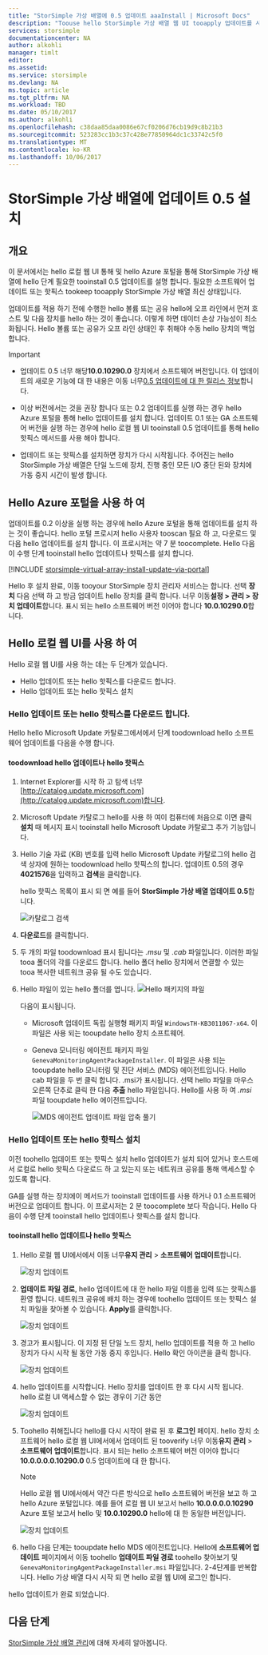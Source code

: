 ```yaml
---
title: "StorSimple 가상 배열에 0.5 업데이트 aaaInstall | Microsoft Docs"
description: "Toouse hello StorSimple 가상 배열 웹 UI tooapply 업데이트를 사용 하 여 Azure 포털 및 핫픽스 메서드 hello 하는 방법을 설명 합니다."
services: storsimple
documentationcenter: NA
author: alkohli
manager: timlt
editor: 
ms.assetid: 
ms.service: storsimple
ms.devlang: NA
ms.topic: article
ms.tgt_pltfrm: NA
ms.workload: TBD
ms.date: 05/10/2017
ms.author: alkohli
ms.openlocfilehash: c38daa85daa0086e67cf0206d76cb19d9c8b21b3
ms.sourcegitcommit: 523283cc1b3c37c428e77850964dc1c33742c5f0
ms.translationtype: MT
ms.contentlocale: ko-KR
ms.lasthandoff: 10/06/2017
---
```

# <a name="install-update-05-on-your-storsimple-virtual-array"></a>StorSimple 가상 배열에 업데이트 0.5 설치

## <a name="overview"></a>개요

이 문서에서는 hello 로컬 웹 UI 통해 및 hello Azure 포털을 통해 StorSimple 가상 배열에 hello 단계 필요한 tooinstall 0.5 업데이트를 설명 합니다. 필요한 소프트웨어 업데이트 또는 핫픽스 tookeep tooapply StorSimple 가상 배열 최신 상태입니다.

업데이트를 적용 하기 전에 수행한 hello 볼륨 또는 공유 hello에 오프 라인에서 먼저 호스트 및 다음 장치를 hello 하는 것이 좋습니다. 이렇게 하면 데이터 손상 가능성이 최소화됩니다. Hello 볼륨 또는 공유가 오프 라인 상태인 후 취해야 수동 hello 장치의 백업 합니다.

> [!IMPORTANT]
> - 업데이트 0.5 너무 해당**10.0.10290.0** 장치에서 소프트웨어 버전입니다. 이 업데이트의 새로운 기능에 대 한 내용은 이동 너무[0.5 업데이트에 대 한 릴리스 정보](storsimple-virtual-array-update-05-release-notes.md)합니다.
>
> - 이상 버전에서는 것을 권장 합니다 또는 0.2 업데이트를 실행 하는 경우 hello Azure 포털을 통해 hello 업데이트를 설치 합니다. 업데이트 0.1 또는 GA 소프트웨어 버전을 실행 하는 경우에 hello 로컬 웹 UI tooinstall 0.5 업데이트를 통해 hello 핫픽스 메서드를 사용 해야 합니다.
>
> - 업데이트 또는 핫픽스를 설치하면 장치가 다시 시작됩니다. 주어진는 hello StorSimple 가상 배열은 단일 노드에 장치, 진행 중인 모든 I/O 중단 된와 장치에 가동 중지 시간이 발생 합니다.

## <a name="use-hello-azure-portal"></a>Hello Azure 포털을 사용 하 여

업데이트를 0.2 이상을 실행 하는 경우에 hello Azure 포털을 통해 업데이트를 설치 하는 것이 좋습니다. hello 포털 프로시저 hello 사용자 tooscan 필요 하 고, 다운로드 및 다음 hello 업데이트를 설치 합니다. 이 프로시저는 약 7 분 toocomplete. Hello 다음이 수행 단계 tooinstall hello 업데이트나 핫픽스를 설치 합니다.

[!INCLUDE [storsimple-virtual-array-install-update-via-portal](../../includes/storsimple-virtual-array-install-update-via-portal-04.md)]

Hello 후 설치 완료, 이동 tooyour StorSimple 장치 관리자 서비스는 합니다. 선택 **장치** 다음 선택 하 고 방금 업데이트 hello 장치를 클릭 합니다. 너무 이동**설정 > 관리 > 장치 업데이트**합니다. 표시 되는 hello 소프트웨어 버전 이어야 합니다 **10.0.10290.0**합니다.

## <a name="use-hello-local-web-ui"></a>Hello 로컬 웹 UI를 사용 하 여

Hello 로컬 웹 UI를 사용 하는 데는 두 단계가 있습니다.

* Hello 업데이트 또는 hello 핫픽스를 다운로드 합니다.
* Hello 업데이트 또는 hello 핫픽스 설치

### <a name="download-hello-update-or-hello-hotfix"></a>Hello 업데이트 또는 hello 핫픽스를 다운로드 합니다.

Hello hello Microsoft Update 카탈로그에서에서 단계 toodownload hello 소프트웨어 업데이트를 다음을 수행 합니다.

#### <a name="toodownload-hello-update-or-hello-hotfix"></a>toodownload hello 업데이트나 hello 핫픽스

1. Internet Explorer를 시작 하 고 탐색 너무[http://catalog.update.microsoft.com](http://catalog.update.microsoft.com)합니다.

2. Microsoft Update 카탈로그 hello를 사용 하 여이 컴퓨터에 처음으로 이면 클릭 **설치** 때 메시지 표시 tooinstall hello Microsoft Update 카탈로그 추가 기능입니다.

3. Hello 기술 자료 (KB) 번호를 입력 hello Microsoft Update 카탈로그의 hello 검색 상자에 원하는 toodownload hello 핫픽스의 합니다. 업데이트 0.5의 경우 **4021576**을 입력하고 **검색**을 클릭합니다.
   
    hello 핫픽스 목록이 표시 되 면 예를 들어 **StorSimple 가상 배열 업데이트 0.5**합니다.
   
    ![카탈로그 검색](./media/storsimple-virtual-array-install-update-05/download1.png)

4. **다운로드**를 클릭합니다. 

5. 두 개의 파일 toodownload 표시 됩니다는 *.msu* 및 *.cab* 파일입니다. 이러한 파일 tooa 폴더의 각를 다운로드 합니다. hello 폴더 hello 장치에서 연결할 수 있는 tooa 복사한 네트워크 공유 될 수도 있습니다.

6. Hello 파일이 있는 hello 폴더를 엽니다.
    ![Hello 패키지의 파일](./media/storsimple-virtual-array-install-update-05/update05folder.png)

    다음이 표시됩니다.
    -  Microsoft 업데이트 독립 실행형 패키지 파일 `WindowsTH-KB3011067-x64`. 이 파일은 사용 되는 tooupdate hello 장치 소프트웨어.
    - Geneva 모니터링 에이전트 패키지 파일 `GenevaMonitoringAgentPackageInstaller`. 이 파일은 사용 되는 tooupdate hello 모니터링 및 진단 서비스 (MDS) 에이전트입니다. Hello cab 파일을 두 번 클릭 합니다. .msi가 표시됩니다. 선택 hello 파일을 마우스 오른쪽 단추로 클릭 한 다음 **추출** hello 파일입니다. Hello를 사용 하 여 _.msi_ 파일 tooupdate hello 에이전트입니다.

        ![MDS 에이전트 업데이트 파일 압축 풀기](./media/storsimple-virtual-array-install-update-05/extract-geneva-monitoring-agent-installer.png)
        
    

### <a name="install-hello-update-or-hello-hotfix"></a>Hello 업데이트 또는 hello 핫픽스 설치

이전 toohello 업데이트 또는 핫픽스 설치 hello 업데이트가 설치 되어 있거나 호스트에서 로컬로 hello 핫픽스 다운로드 하 고 있는지 또는 네트워크 공유를 통해 액세스할 수 있도록 합니다.

GA를 실행 하는 장치에이 메서드가 tooinstall 업데이트를 사용 하거나 0.1 소프트웨어 버전으로 업데이트 합니다. 이 프로시저는 2 분 toocomplete 보다 작습니다. Hello 다음이 수행 단계 tooinstall hello 업데이트나 핫픽스를 설치 합니다.

#### <a name="tooinstall-hello-update-or-hello-hotfix"></a>tooinstall hello 업데이트나 hello 핫픽스

1. Hello 로컬 웹 UI에서에서 이동 너무**유지 관리** > **소프트웨어 업데이트**합니다.
   
    ![장치 업데이트](./media/storsimple-virtual-array-install-update-05/update1m.png)

2. **업데이트 파일 경로**, hello 업데이트에 대 한 hello 파일 이름을 입력 또는 핫픽스를 환영 합니다. 네트워크 공유에 배치 하는 경우에 toohello 업데이트 또는 핫픽스 설치 파일을 찾아볼 수 있습니다. **Apply**를 클릭합니다.
   
    ![장치 업데이트](./media/storsimple-virtual-array-install-update-05/update2m.png)

3. 경고가 표시됩니다. 이 지정 된 단일 노드 장치, hello 업데이트를 적용 하 고 hello 장치가 다시 시작 될 동안 가동 중지 후입니다. Hello 확인 아이콘을 클릭 합니다.
   
   ![장치 업데이트](./media/storsimple-virtual-array-install-update-05/update3m.png)

4. hello 업데이트를 시작합니다. Hello 장치를 업데이트 한 후 다시 시작 됩니다. hello 로컬 UI 액세스할 수 없는 경우이 기간 동안
   
    ![장치 업데이트](./media/storsimple-virtual-array-install-update-05/update5m.png)

5. Toohello 취해집니다 hello를 다시 시작이 완료 된 후 **로그인** 페이지. hello 장치 소프트웨어 hello 로컬 웹 UI에서에서 업데이트 된 tooverify 너무 이동**유지 관리** > **소프트웨어 업데이트**합니다. 표시 되는 hello 소프트웨어 버전 이어야 합니다 **10.0.0.0.0.10290.0** 0.5 업데이트에 대 한 합니다.
   
   > [!NOTE]
   > Hello 로컬 웹 UI에서에서 약간 다른 방식으로 hello 소프트웨어 버전을 보고 하 고 hello Azure 포털입니다. 예를 들어 로컬 웹 UI 보고서 hello **10.0.0.0.0.10290** Azure 포털 보고서 hello 및 **10.0.10290.0** hello에 대 한 동일한 버전입니다.
   
    ![장치 업데이트](./media/storsimple-virtual-array-install-update-05/update6m.png)

6. hello 다음 단계는 tooupdate hello MDS 에이전트입니다. Hello에 **소프트웨어 업데이트** 페이지에서 이동 toohello **업데이트 파일 경로** toohello 찾아보기 및 `GenevaMonitoringAgentPackageInstaller.msi` 파일입니다. 2-4단계를 반복합니다. Hello 가상 배열 다시 시작 되 면 hello 로컬 웹 UI에 로그인 합니다.

hello 업데이트가 완료 되었습니다.

## <a name="next-steps"></a>다음 단계

[StorSimple 가상 배열 관리](storsimple-ova-web-ui-admin.md)에 대해 자세히 알아봅니다.

